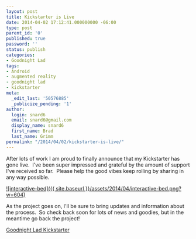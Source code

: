 ```yaml
---
layout: post
title: Kickstarter is Live
date: 2014-04-02 17:12:41.000000000 -06:00
type: post
parent_id: '0'
published: true
password: ''
status: publish
categories:
- Goodnight Lad
tags:
- Android
- augmented reality
- goodnight lad
- kickstarter
meta:
  _edit_last: '50576885'
  _publicize_pending: '1'
author:
  login: snard6
  email: snard6@gmail.com
  display_name: snard6
  first_name: Brad
  last_name: Grimm
permalink: "/2014/04/02/kickstarter-is-live/"
---
```

After lots of&nbsp;work I am proud to finally announce that my Kickstarter has gone live. &nbsp;I've been super impressed and grateful by the amount of support I've received so far. &nbsp;Please help the good vibes keep rolling by sharing in any way possible.

[![interactive-bed]({{ site.baseurl }}/assets/2014/04/interactive-bed.png?w=604)](http://bradgrimm.files.wordpress.com/2014/04/interactive-bed.png)

As the project goes on, I'll be sure to bring updates and information about the process. &nbsp;So check back soon for lots of news and goodies, but in the meantime&nbsp;go back the project!

[Goodnight Lad Kickstarter](http://www.kickstarter.com/projects/1223734313/goodnight-lad-childrens-book-and-interactive-3d-ap)

